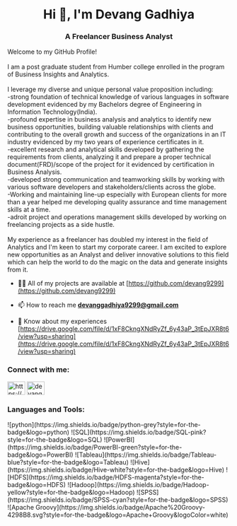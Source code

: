 <h1 align="center">Hi 👋, I'm Devang Gadhiya</h1>
<h3 align="center">A Freelancer Business Analyst</h3>

<p>Welcome to my GitHub Profile!<br><br>I am a post graduate student from Humber college enrolled in the program of Business Insights and Analytics. <br><br> I leverage my diverse and unique personal value proposition including:<br> -strong foundation of technical knowledge of various languages in software development evidenced by my Bachelors degree of Engineering in Information Technology(India).<br> -profound expertise in business analysis and analytics to identify new business opportunities, building valuable relationships with clients and contributing to the overall growth and success of the organizations in an IT industry evidenced by my two years of experience certificates in it.<br> -excellent research and analytical skills developed by gathering the requirements from clients, analyzing it and prepare a proper technical document(FRD)/scope of the project for it evidenced by certification in Business Analysis.<br> -developed strong communication and teamworking skills by working with various software developers and stakeholders/clients across the globe.<br> -Working and maintaining line-up especially with European clients for more than a year helped me developing quality assurance and time management skills at a time.<br> -adroit project and operations management skills developed by working on freelancing projects as a side hustle.<br><br> My experience as a freelancer has doubled my interest in the field of Analytics and I'm keen to start my corporate career. I am excited to explore new opportunities as an Analyst and deliver innovative solutions to this field which can help the world to do the magic on the data and generate insights from it.</p>

- 👨‍💻 All of my projects are available at [https://github.com/devang9299](https://github.com/devang9299)

- 📫 How to reach me **devanggadhiya9299@gmail.com**

- 📄 Know about my experiences [https://drive.google.com/file/d/1xF8CkngXNdRyZf_6y43aP_3tEpJXR8t6/view?usp=sharing](https://drive.google.com/file/d/1xF8CkngXNdRyZf_6y43aP_3tEpJXR8t6/view?usp=sharing)

<h3 align="left">Connect with me:</h3>
<p align="left">
<a href="https://linkedin.com/in/https://www.linkedin.com/in/devanggadhiyaanalyst/" target="blank"><img align="center" src="https://raw.githubusercontent.com/rahuldkjain/github-profile-readme-generator/master/src/images/icons/Social/linked-in-alt.svg" alt="https://www.linkedin.com/in/devanggadhiyaanalyst/" height="30" width="40" /></a>
<a href="https://instagram.com/devang.gadhiya" target="blank"><img align="center" src="https://raw.githubusercontent.com/rahuldkjain/github-profile-readme-generator/master/src/images/icons/Social/instagram.svg" alt="devang.gadhiya" height="30" width="40" /></a>
</p>

<p align = "center">
<h3 align="left">Languages and Tools:</h3>
 ![python](https://img.shields.io/badge/python-grey?style=for-the-badge&logo=python) ![SQL](https://img.shields.io/badge/SQL-pink?style=for-the-badge&logo=SQL) ![PowerBI](https://img.shields.io/badge/PowerBI-green?style=for-the-badge&logo=PowerBI) ![Tableau](https://img.shields.io/badge/Tableau-blue?style=for-the-badge&logo=Tableau) ![Hive](https://img.shields.io/badge/Hive-white?style=for-the-badge&logo=Hive) ![HDFS](https://img.shields.io/badge/HDFS-magenta?style=for-the-badge&logo=HDFS) ![Hadoop](https://img.shields.io/badge/Hadoop-yellow?style=for-the-badge&logo=Hadoop) ![SPSS](https://img.shields.io/badge/SPSS-cyan?style=for-the-badge&logo=SPSS)
 ![Apache Groovy](https://img.shields.io/badge/Apache%20Groovy-4298B8.svg?style=for-the-badge&logo=Apache+Groovy&logoColor=white)
 </p>

